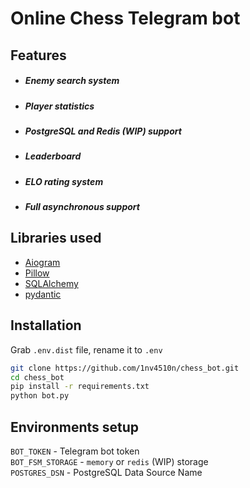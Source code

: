 # Online Chess Telegram bot

## Features

- ##### Enemy search system
- ##### Player statistics
- ##### PostgreSQL and Redis (WIP) support
- ##### Leaderboard
- ##### ELO rating system
- ##### Full asynchronous support

## Libraries used
- [Aiogram](https://github.com/aiogram/aiogram)
- [Pillow](https://github.com/python-pillow/Pillow)
- [SQLAlchemy](https://github.com/sqlalchemy/sqlalchemy)
- [pydantic](https://github.com/samuelcolvin/pydantic)

## Installation

Grab ```.env.dist``` file, rename it to ```.env```
```sh
git clone https://github.com/1nv4510n/chess_bot.git
cd chess_bot
pip install -r requirements.txt
python bot.py
```

## Environments setup
```BOT_TOKEN``` - Telegram bot token  
```BOT_FSM_STORAGE``` - ```memory``` or ```redis``` (WIP) storage  
```POSTGRES_DSN``` - PostgreSQL Data Source Name